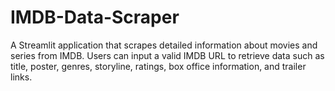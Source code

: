 # IMDB-Data-Scraper
A Streamlit application that scrapes detailed information about movies and series from IMDB. Users can input a valid IMDB URL to retrieve data such as title, poster, genres, storyline, ratings, box office information, and trailer links.
